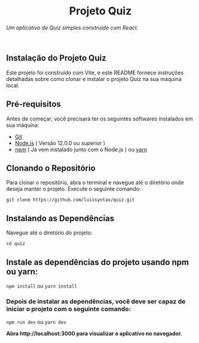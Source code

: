 <h1 align="center"> Projeto Quiz </h1>

_Um aplicativo de Quiz simples construído com React._

<br/>

## Instalação do Projeto Quiz

Este projeto foi construído com Vite, e este README fornece instruções detalhadas sobre como clonar e instalar o projeto Quiz na sua máquina local.

## Pré-requisitos

Antes de começar, você precisará ter os seguintes softwares instalados em sua máquina:

- [Git](https://git-scm.com/)
- [Node.js](https://nodejs.org/en/download/) ( Versão 12.0.0 ou superior )
- [npm](https://www.npmjs.com/) ( Já vem instalado junto com o Node.js ) ou [yarn](https://yarnpkg.com/getting-started/install)

## Clonando o Repositório

Para clonar o repositório, abra o terminal e navegue até o diretório onde deseja manter o projeto. Execute o seguinte comando:

`git clone https://github.com/luissyntax/quiz.git `

## Instalando as Dependências

Navegue até o diretório do projeto:

`cd quiz`

## Instale as dependências do projeto usando npm ou yarn:

`npm install` ou `yarn install`

### Depois de instalar as dependências, você deve ser capaz de iniciar o projeto com o seguinte comando:

`npm run dev` ou `yarn dev`

__Abra http://localhost:3000 para visualizar o aplicativo no navegador.__